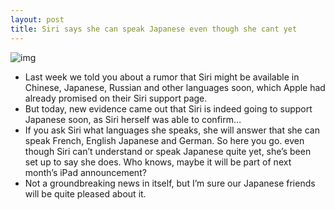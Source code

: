 ```yaml
---
layout: post
title: Siri says she can speak Japanese even though she cant yet
---
```

![img](http://media.idownloadblog.com/wp-content/uploads/2012/02/Siri-Japanese.jpg)
* Last week we told you about a rumor that Siri might be available in Chinese, Japanese, Russian and other languages soon, which Apple had already promised on their Siri support page.
* But today, new evidence came out that Siri is indeed going to support Japanese soon, as Siri herself was able to confirm…
* If you ask Siri what languages she speaks, she will answer that she can speak French, English Japanese and German. So here you go. even though Siri can’t understand or speak Japanese quite yet, she’s been set up to say she does. Who knows, maybe it will be part of next month’s iPad announcement?
* Not a groundbreaking news in itself, but I’m sure our Japanese friends will be quite pleased about it.

